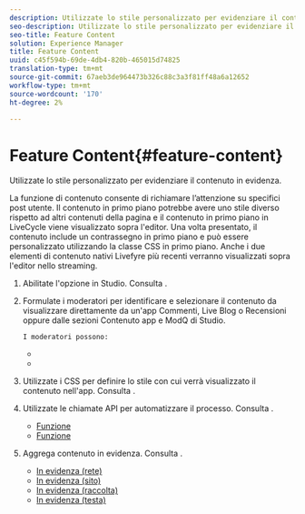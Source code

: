 ```yaml
---
description: Utilizzate lo stile personalizzato per evidenziare il contenuto in evidenza.
seo-description: Utilizzate lo stile personalizzato per evidenziare il contenuto in evidenza.
seo-title: Feature Content
solution: Experience Manager
title: Feature Content
uuid: c45f594b-69de-4db4-820b-465015d74825
translation-type: tm+mt
source-git-commit: 67aeb3de964473b326c88c3a3f81ff48a6a12652
workflow-type: tm+mt
source-wordcount: '170'
ht-degree: 2%

---
```



# Feature Content{#feature-content}

Utilizzate lo stile personalizzato per evidenziare il contenuto in evidenza.

La funzione di contenuto consente di richiamare l’attenzione su specifici post utente. Il contenuto in primo piano potrebbe avere uno stile diverso rispetto ad altri contenuti della pagina e il contenuto in primo piano in LiveCycle viene visualizzato sopra l&#39;editor. Una volta presentato, il contenuto include un contrassegno in primo piano e può essere personalizzato utilizzando la classe CSS in primo piano. Anche i due elementi di contenuto nativi Livefyre più recenti verranno visualizzati sopra l&#39;editor nello streaming.

1. Abilitate l&#39;opzione in Studio. Consulta [](../c-app-customizations/t-enable-featuring-content-in-studio.md#t_enable_featuring_content_in_studio).
1. Formulate i moderatori per identificare e selezionare il contenuto da visualizzare direttamente da un&#39;app Commenti, Live Blog o Recensioni oppure dalle sezioni Contenuto app e ModQ di Studio.

       I moderatori possono:
   
   * [](../c-app-customizations/t-select-content-to-feature-from-studio.md#select_content_to_feature_from_studio)
   * [](../c-app-customizations/t-select-content-to-feature.md#t_select_content_to_feature)

1. Utilizzate i CSS per definire lo stile con cui verrà visualizzato il contenuto nell&#39;app. Consulta [](../c-app-customizations/c-use-css-to-style-featured-content.md#c_use_css_to_style_featured_content).
1. Utilizzate le chiamate API per automatizzare il processo. Consulta [](../c-app-customizations/c-feature-apis.md#c_feature_apis).

   * [Funzione](#c_feature_apis/section_jpw_nqw_xz)
   * [Funzione](#c_feature_apis/section_knh_mqw_xz)

1. Aggrega contenuto in evidenza. Consulta [](../c-app-customizations/c-aggregated-featured-content-using-the-featured-apis.md#c_aggregated_featured_content_using_the_featured_apis).

   * [In evidenza (rete)](#c_aggregated_featured_content_using_the_featured_apis/section_cgm_1nw_xz)
   * [In evidenza (sito)](#c_aggregated_featured_content_using_the_featured_apis/section_lq5_ymw_xz)
   * [In evidenza (raccolta)](#c_aggregated_featured_content_using_the_featured_apis/section_kgc_xmw_xz)
   * [In evidenza (testa)](#c_aggregated_featured_content_using_the_featured_apis/section_n4b_lmw_xz)

